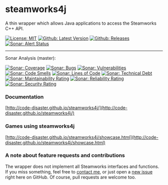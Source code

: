 # steamworks4j

A thin wrapper which allows Java applications to access the Steamworks C++ API.

[![License: MIT](https://img.shields.io/badge/License-MIT-yellow.svg)](https://opensource.org/licenses/MIT)
[![Github: Latest Version](https://img.shields.io/github/v/release/Zweistein2/steamworks4j?sort=semver)](https://github.com/Zweistein2/steamworks4j/releases)
[![Github: Releases](https://img.shields.io/github/downloads/Zweistein2/steamworks4j/total)](https://github.com/Zweistein2/steamworks4j/releases)
[![Sonar: Alert Status](https://sonar.potionlabs.de/api/project_badges/measure?project=steamworks4j:master&metric=alert_status)](https://sonar.potionlabs.de/dashboard?id=steamworks4j%3Amaster)

---

Sonar Analysis (master):

[![Sonar: Coverage](https://sonar.potionlabs.de/api/project_badges/measure?project=steamworks4j:master&metric=coverage)](https://sonar.potionlabs.de/dashboard?id=steamworks4j%3Amaster)
[![Sonar: Bugs](https://sonar.potionlabs.de/api/project_badges/measure?project=steamworks4j:master&metric=bugs)](https://sonar.potionlabs.de/dashboard?id=steamworks4j%3Amaster)
[![Sonar: Vulnerabilities](https://sonar.potionlabs.de/api/project_badges/measure?project=steamworks4j:master&metric=vulnerabilities)](https://sonar.potionlabs.de/dashboard?id=steamworks4j%3Amaster)
[![Sonar: Code Smells](https://sonar.potionlabs.de/api/project_badges/measure?project=steamworks4j:master&metric=code_smells)](https://sonar.potionlabs.de/dashboard?id=steamworks4j%3Amaster)
[![Sonar: Lines of Code](https://sonar.potionlabs.de/api/project_badges/measure?project=steamworks4j:master&metric=ncloc)](https://sonar.potionlabs.de/dashboard?id=steamworks4j%3Amaster)
[![Sonar: Technical Debt](https://sonar.potionlabs.de/api/project_badges/measure?project=steamworks4j:master&metric=sqale_index)](https://sonar.potionlabs.de/dashboard?id=steamworks4j%3Amaster)
[![Sonar: Maintainability Rating](https://sonar.potionlabs.de/api/project_badges/measure?project=steamworks4j:master&metric=sqale_rating)](https://sonar.potionlabs.de/dashboard?id=steamworks4j%3Amaster)
[![Sonar: Reliability Rating](https://sonar.potionlabs.de/api/project_badges/measure?project=steamworks4j:master&metric=reliability_rating)](https://sonar.potionlabs.de/dashboard?id=steamworks4j%3Amaster)
[![Sonar: Security Rating](https://sonar.potionlabs.de/api/project_badges/measure?project=steamworks4j:master&metric=security_rating)](https://sonar.potionlabs.de/dashboard?id=steamworks4j%3Amaster)

### Documentation
[http://code-disaster.github.io/steamworks4j/](http://code-disaster.github.io/steamworks4j/)

### Games using steamworks4j
[http://code-disaster.github.io/steamworks4j/showcase.html](http://code-disaster.github.io/steamworks4j/showcase.html)

### A note about feature requests and contributions

The wrapper does not implement all Steamworks interfaces and functions. If you miss something, feel free to [contact me](mailto:fkarolat@potionlabs.de), or just open a [new issue](https://github.com/Zweistein2/steamworks4j/issues) right here on GitHub. Of course, pull requests are welcome too.
